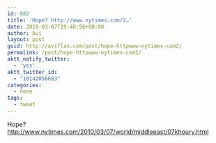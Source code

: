 ```yaml
---
id: 882
title: 'Hope? http://www.nytimes.com/2…'
date: 2010-03-07T19:48:56+00:00
author: Avi
layout: post
guid: http://aviflax.com/post/hope-httpwww-nytimes-com2/
permalink: /post/hope-httpwww-nytimes-com2/
aktt_notify_twitter:
  - 'yes'
aktt_twitter_id:
  - "10142056683"
categories:
  - none
tags:
  - tweet
---
```

Hope? <a href="http://www.nytimes.com/2010/03/07/world/middleeast/07khoury.html" rel="nofollow">http://www.nytimes.com/2010/03/07/world/middleeast/07khoury.html</a>